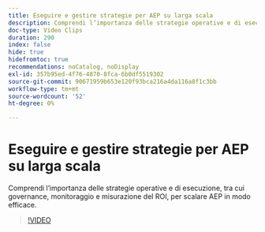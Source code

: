 ```yaml
---
title: Eseguire e gestire strategie per AEP su larga scala
description: Comprendi l’importanza delle strategie operative e di esecuzione, tra cui governance, monitoraggio e misurazione del ROI, per scalare AEP in modo efficace.
doc-type: Video Clips
duration: 290
index: false
hide: true
hidefromtoc: true
recommendations: noCatalog, noDisplay
exl-id: 357b95ed-4f76-4870-8fca-6b0df5519302
source-git-commit: 90671959b653e120f93bca216a4da116a8f1c3bb
workflow-type: tm+mt
source-wordcount: '52'
ht-degree: 0%

---
```


# Eseguire e gestire strategie per AEP su larga scala

Comprendi l’importanza delle strategie operative e di esecuzione, tra cui governance, monitoraggio e misurazione del ROI, per scalare AEP in modo efficace.

<!-- 62_S655_3442541_289_run-and-operate-strategies-for-aep-at-scale -->
>[!VIDEO](https://video.tv.adobe.com/v/3458330/?learn=on&enablevpops=true)
